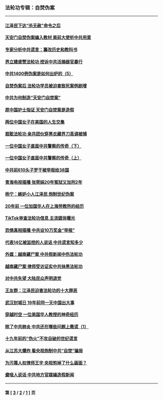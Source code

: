 ### 法轮功专辑：自焚伪案
---
#### [江泽民下达“杀无赦”命令之后](../../pages/nf5562/n13878084.md?03180430) 
#### [天安门自焚伪案编入教材 美前大使析中共用意](../../pages/nf5562/n13791932.md?03180430) 
#### [专家分析中共谎言：纂改历史和教科书](../../pages/nf5562/n13781542.md?03180430) 
#### [界立建盛赞法轮功 控诉中共活摘器官暴行](../../pages/nf5562/n13781971.md?03180430) 
#### [中共1400例伪案是如何出炉的（5）](../../pages/nf5562/n13226831.md?03180430) 
#### [自焚伪案后 法轮功学员被迫害致死案例剧增](../../pages/nf5562/n13190600.md?03180430) 
#### [中共为何制造“天安门自焚案”](../../pages/nf5562/n13183270.md?03180430) 
#### [原中国护士指证 天安门自焚案是造假](../../pages/nf5562/n13172289.md?03180430) 
#### [两位中国女子在美国的人生交集](../../pages/nf5562/n13156138.md?03180430) 
#### [栽赃法轮功 亲共团伙穿黑衣藏界刀高调被捕](../../pages/nf5562/n13073780.md?03180430) 
#### [一位中国女子直面中共警察的传奇（下）](../../pages/nf5562/n12989706.md?03180430) 
#### [一位中国女子直面中共警察的传奇（上）](../../pages/nf5562/n12985072.md?03180430) 
#### [中共前610头子罗干被举报给38国](../../pages/nf5562/n12975419.md?03180430) 
#### [青海电视插播 张荣娟20年冤狱又加刑2年](../../pages/nf5562/n12738166.md?03180430) 
#### [杨宁：嫉妒小人江泽民 炮制世纪伪案](../../pages/nf5562/n12724108.md?03180430) 
#### [20年前 一位加国华人在上海劳教所的经历](../../pages/nf5562/n12707932.md?03180430) 
#### [TikTok审查法轮功信息 主流媒体曝光](../../pages/nf5562/n12362336.md?03180430) 
#### [恐惧真相插播 中共设10万奖金“举报”](../../pages/nf5562/n12306396.md?03180430) 
#### [代表14亿被监控的人说话 中共谎言知多少](../../pages/nf5562/n12297484.md?03180430) 
#### [外媒：越南藏尸案 中共假新闻中伤法轮功](../../pages/nf5562/n12264411.md?03180430) 
#### [越南藏尸案 律师受访证实中共抹黑法轮功](../../pages/nf5562/n12261878.md?03180430) 
#### [对中共失望 大陆民众声明退党](../../pages/nf5562/n12187315.md?03180430) 
#### [王友群：江泽民迫害法轮功的十大罪恶](../../pages/nf5562/n12169074.md?03180430) 
#### [武汉封城日 19年前同一天中国出大事](../../pages/nf5562/n12150901.md?03180430) 
#### [穿越时空  一位美国华人教授的神奇经历](../../pages/nf5562/n12097460.md?03180430) 
#### [除了中共肺炎 中共还在哪些问题上撒谎（1）](../../pages/nf5562/n11955770.md?03180430) 
#### [十九年前的“伪火”不攻自破的世纪谎言](../../pages/nf5562/n11813238.md?03180430) 
#### [从江苏大爆炸 看央视炮制中共“自焚”骗局](../../pages/nf5562/n11140275.md?03180430) 
#### [为污蔑人权律师王宇 央视剪掉了什么画面？](../../pages/nf5562/n11130142.md?03180430) 
#### [聋哑人说话 中共地方官媒编造假新闻](../../pages/nf5562/n11006067.md?03180430) 

---
#### 第 [ [3](./3.md?03180430) / [2](./2.md?03180430) / [1](./1.md?03180430) ] 页
